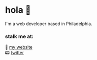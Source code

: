 # hola 🤙

I'm a web developer based in Philadelphia. 

### stalk me at: <br>
🔗 [my website](http://www.laurapadilla.xyz)
<br>
📟 [twitter](https://twitter.com/1aurapadilla)
